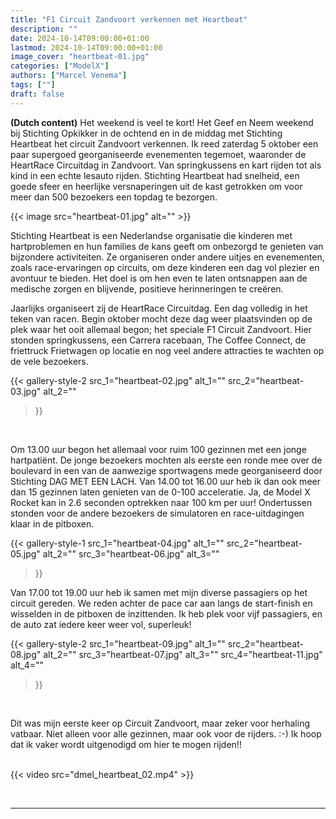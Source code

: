 ```yaml
---
title: "F1 Circuit Zandvoort verkennen met Heartbeat"
description: ""
date: 2024-10-14T09:00:00+01:00
lastmod: 2024-10-14T09:00:00+01:00
image_cover: "heartbeat-01.jpg"
categories: ["ModelX"]
authors: ["Marcel Venema"] 
tags: [""]
draft: false
---
```


**(Dutch content)** Het weekend is veel te kort! Het Geef en Neem weekend bij Stichting Opkikker in de ochtend en in de middag met Stichting Heartbeat het circuit Zandvoort verkennen. Ik reed zaterdag 5 oktober een paar supergoed georganiseerde evenementen tegemoet, waaronder de HeartRace Circuitdag in Zandvoort. Van springkussens en kart rijden tot als kind in een echte lesauto rijden. Stichting Heartbeat had snelheid, een goede sfeer en heerlijke versnaperingen uit de kast getrokken om voor meer dan 500 bezoekers een topdag te bezorgen.

<!--more-->

{{< image src="heartbeat-01.jpg" alt="" >}}

Stichting Heartbeat is een Nederlandse organisatie die kinderen met hartproblemen en hun families de kans geeft om onbezorgd te genieten van bijzondere activiteiten. Ze organiseren onder andere uitjes en evenementen, zoals race-ervaringen op circuits, om deze kinderen een dag vol plezier en avontuur te bieden. Het doel is om hen even te laten ontsnappen aan de medische zorgen en blijvende, positieve herinneringen te creëren.

Jaarlijks organiseert zij de HeartRace Circuitdag. Een dag volledig in het teken van racen. Begin oktober mocht deze dag weer plaatsvinden op de plek waar het ooit allemaal begon; het speciale F1 Circuit Zandvoort. Hier stonden springkussens, een Carrera racebaan, The Coffee Connect, de friettruck Frietwagen op locatie en nog veel andere attracties te wachten op de vele bezoekers.<br/>


{{< gallery-style-2 
  src_1="heartbeat-02.jpg" alt_1="" 
  src_2="heartbeat-03.jpg" alt_2=""
>}}
<br/>

Om 13.00 uur begon het allemaal voor ruim 100 gezinnen met een jonge hartpatiënt. De jonge bezoekers mochten als eerste een ronde mee over de boulevard in een van de aanwezige sportwagens mede georganiseerd door Stichting DAG MET EEN LACH. Van 14.00 tot 16.00 uur heb ik dan ook meer dan 15 gezinnen laten genieten van de 0-100 acceleratie. Ja, de Model X Rocket kan in 2.6 seconden optrekken naar 100 km per uur! Ondertussen stonden voor de andere bezoekers de simulatoren en race-uitdagingen klaar in de pitboxen.<br/> 
 

{{< gallery-style-1 
  src_1="heartbeat-04.jpg" alt_1="" 
  src_2="heartbeat-05.jpg" alt_2="" 
  src_3="heartbeat-06.jpg" alt_3="" 
>}}


Van 17.00 tot 19.00 uur heb ik samen met mijn diverse passagiers op het circuit gereden. We reden achter de pace car aan langs de start-finish en wisselden in de pitboxen de inzittenden. Ik heb plek voor vijf passagiers,  en de auto zat iedere keer weer vol, superleuk!<br/>


{{< gallery-style-2 
  src_1="heartbeat-09.jpg" alt_1="" 
  src_2="heartbeat-08.jpg" alt_2="" 
  src_3="heartbeat-07.jpg" alt_3="" 
  src_4="heartbeat-11.jpg" alt_4=""
>}}
<br/>

Dit was mijn eerste keer op Circuit Zandvoort, maar zeker voor herhaling vatbaar. Niet alleen voor alle gezinnen, maar ook voor de rijders. :-) Ik hoop dat ik vaker wordt uitgenodigd om hier te mogen rijden!!

<br/>
{{< video src="dmel_heartbeat_02.mp4" >}}
<br/>

&nbsp;

---
&nbsp;
